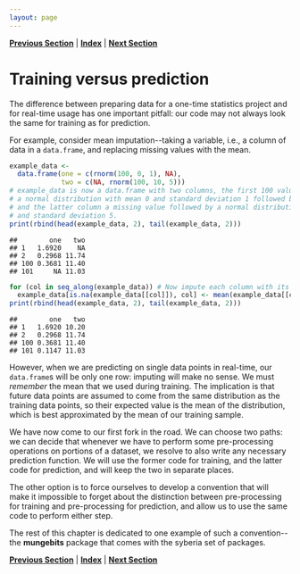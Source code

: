 ```yaml
---
layout: page
---
```



**[Previous Section](index.md)** | **[Index](../../index.md)** | **[Next Section](training_versus_prediction.md)**

Training versus prediction
=====

The difference between preparing data for a one-time statistics project and for real-time usage
has one important pitfall: our code may not always look the same for training as for prediction.

For example, consider mean imputation--taking a variable, i.e., a column of data in a `data.frame`, and
replacing missing values with the mean.


```r
example_data <-
  data.frame(one = c(rnorm(100, 0, 1), NA),
             two = c(NA, rnorm(100, 10, 5)))
# example_data is now a data.frame with two columns, the first 100 values drawn from
# a normal distribution with mean 0 and standard deviation 1 followed by a missing value,
# and the latter column a missing value followed by a normal distribution with mean 10
# and standard deviation 5.
print(rbind(head(example_data, 2), tail(example_data, 2)))
```

```
##        one   two
## 1   1.6920    NA
## 2   0.2968 11.74
## 100 0.3681 11.40
## 101     NA 11.03
```



```r
for (col in seq_along(example_data)) # Now impute each column with its mean
  example_data[is.na(example_data[[col]]), col] <- mean(example_data[[col]], na.rm = TRUE)
print(rbind(head(example_data, 2), tail(example_data, 2)))
```

```
##        one   two
## 1   1.6920 10.20
## 2   0.2968 11.74
## 100 0.3681 11.40
## 101 0.1147 11.03
```


However, when we are predicting on single data points in real-time, our `data.frame`s will be
only one row: imputing will make no sense. We must *remember* the mean that we 
used during training. The implication is that future data points are assumed to come
from the same distribution as the training data points, so their expected value is
the mean of the distribution, which is best approximated by the mean of our training sample.

We have now come to our first fork in the road. We can choose two paths: we can decide that whenever we have to perform some pre-processing operations on portions of a dataset, we resolve to also write any necessary prediction function. We will use the former code for training, and the latter code for prediction, and will keep the two
in separate places.

The other option is to force ourselves to develop a convention that will make it impossible to forget
about the distinction between pre-processing for training and pre-processing for prediction, and allow
us to use the same code to perform either step.

The rest of this chapter is dedicated to one example of such a convention--the **mungebits** package 
that comes with the syberia set of packages.

**[Previous Section](index.md)** | **[Index](../../index.md)** | **[Next Section](training_versus_prediction.md)**
